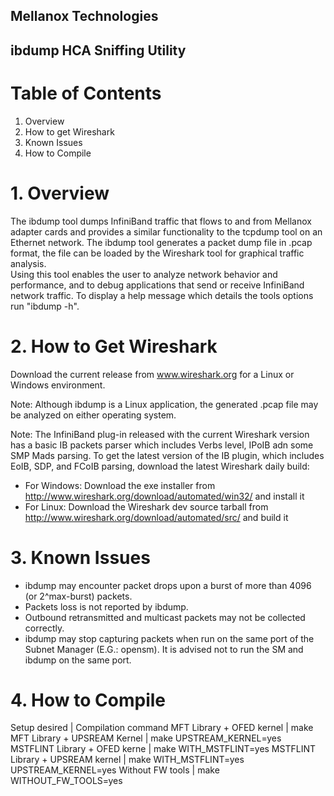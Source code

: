 ## Mellanox Technologies

## ibdump HCA Sniffing Utility


# Table of Contents
1. Overview
2. How to get Wireshark
3. Known Issues
4. How to Compile




# 1. Overview
The ibdump tool dumps InfiniBand traffic that flows to and from Mellanox 
adapter cards and provides a similar functionality to the tcpdump tool 
on an Ethernet network.
The ibdump tool generates a packet dump file in .pcap format, the file can 
be loaded by the Wireshark tool for graphical traffic analysis.  
Using this tool enables the user to analyze network behavior and performance, 
and to debug applications that send or receive InfiniBand network traffic.
To display a help message which details the tools options run "ibdump -h". 




# 2. How to Get Wireshark
Download the current release from www.wireshark.org for a Linux or Windows
environment.

Note: 
Although ibdump is a Linux application, the generated .pcap file may be
analyzed on either operating system.

Note:
The InfiniBand plug-in released with the current Wireshark version has a basic
IB packets parser which includes Verbs level, IPoIB adn some SMP Mads parsing. 
To get the latest version of the IB plugin, which includes EoIB, 
SDP, and FCoIB parsing, download the latest Wireshark daily build:
- For Windows: Download the exe installer from
  http://www.wireshark.org/download/automated/win32/ and install it
- For Linux: Download the Wireshark dev source tarball from
  http://www.wireshark.org/download/automated/src/ and build it




# 3. Known Issues
* ibdump may encounter packet drops upon a burst of more than 4096 (or
  2^max-burst) packets.
* Packets loss is not reported by ibdump.
* Outbound retransmitted and multicast packets may not be collected correctly.
* ibdump may stop capturing packets when run on the same port of the Subnet
  Manager (E.G.: opensm). It is advised not to run the SM and ibdump on the same
  port.




# 4. How to Compile
Setup desired                           | Compilation command
MFT Library + OFED kernel               | make
MFT Library + UPSREAM Kernel	        | make UPSTREAM_KERNEL=yes
MSTFLINT Library + OFED kerne           | make WITH_MSTFLINT=yes
MSTFLINT Library + UPSREAM kernel       | make WITH_MSTFLINT=yes UPSTREAM_KERNEL=yes
Without FW tools	                    | make WITHOUT_FW_TOOLS=yes
